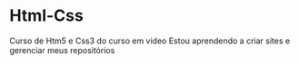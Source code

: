 # Html-Css
 Curso de Htm5 e Css3 do curso em video
 Estou aprendendo a criar sites e gerenciar meus repositórios